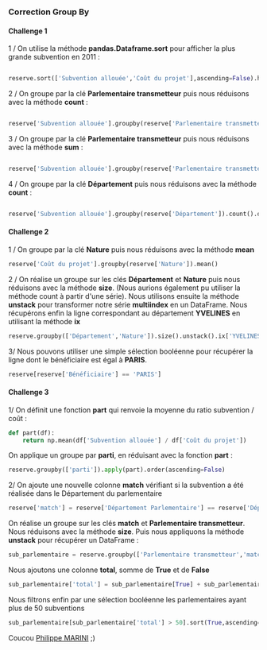 ### Correction Group By

#### Challenge 1

1 / On utilise la méthode **pandas.Dataframe.sort** pour afficher la plus grande subvention en 2011 :

```python 

reserve.sort(['Subvention allouée','Coût du projet'],ascending=False).head(2)

```

2 / On groupe par la clé **Parlementaire transmetteur** puis nous réduisons avec la méthode **count** :

```python

reserve['Subvention allouée'].groupby(reserve['Parlementaire transmetteur']).count().order(ascending=False)

```
3 / On groupe par la clé **Parlementaire transmetteur** puis nous réduisons avec la méthode **sum** :

```python

reserve['Subvention allouée'].groupby(reserve['Parlementaire transmetteur']).sum().order(ascending=False)

```

4 / On groupe par la clé **Département** puis nous réduisons avec la méthode **count** :

```python

reserve['Subvention allouée'].groupby(reserve['Département']).count().order(ascending=False)

```

#### Challenge 2

1 / On groupe par la clé **Nature** puis nous réduisons avec la méthode **mean**

```python
reserve['Coût du projet'].groupby(reserve['Nature']).mean()
```

2 / On réalise un groupe sur les clés **Département** et **Nature** puis nous réduisons avec la méthode **size**. (Nous aurions également pu utiliser la méthode count à partir d'une série). 
Nous utilisons ensuite la méthode **unstack** pour transformer notre série **multiindex** en un DataFrame. 
Nous récupérons enfin la ligne correspondant au département **YVELINES** en utilisant la méthode **ix**

```python
reserve.groupby(['Département','Nature']).size().unstack().ix['YVELINES']
```

3/ Nous pouvons utiliser une simple sélection booléenne pour récupérer la ligne dont le bénéficiaire est égal à **PARIS**.

```python
reserve[reserve['Bénéficiaire'] == 'PARIS']
```

#### Challenge 3

1/ On définit une fonction **part** qui renvoie la moyenne du ratio subvention / coût :

```python
def part(df):
    return np.mean(df['Subvention allouée'] / df['Coût du projet'])
```

On applique un groupe par **parti**, en réduisant avec la fonction **part** :

```python
reserve.groupby(['parti']).apply(part).order(ascending=False)
```

2/ On ajoute une nouvelle colonne **match** vérifiant si la subvention a été réalisée dans le Département du parlementaire

```python
reserve['match'] = reserve['Département Parlementaire'] == reserve['Département']
```

On réalise un groupe sur les clés **match** et **Parlementaire transmetteur**. Nous réduisons avec la méthode **size**. Puis nous appliquons la méthode **unstack** pour récupérer un DataFrame :

```python
sub_parlementaire = reserve.groupby(['Parlementaire transmetteur','match']).size().unstack().fillna(0)
```

Nous ajoutons une colonne **total**, somme de **True** et de **False** 

```python
sub_parlementaire['total'] = sub_parlementaire[True] + sub_parlementaire[False]
```

Nous filtrons enfin par une sélection booléenne les parlementaires ayant plus de 50 subventions

```python
sub_parlementaire[sub_parlementaire['total'] > 50].sort(True,ascending=False)
```

Coucou [Philippe MARINI](http://www.francetvinfo.fr/politique/reserve-parlementaire/comment-compiegne-a-ete-financee-par-la-reserve-parlementaire-de-son-senateur-maire_720153.html) ;) 





